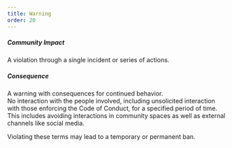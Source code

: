 ```yaml
---
title: Warning
order: 20
---
```


##### Community Impact

A violation through a single incident or series of actions.

##### Consequence

A warning with consequences for continued behavior.\
No interaction with the people involved, including unsolicited
interaction with those enforcing the Code of Conduct, for a
specified period of time. This includes avoiding interactions
in community spaces as well as external channels like social
media.

Violating these terms may lead to a temporary or permanent ban.
